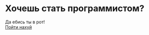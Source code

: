 #  Хочешь стать программистом?
Да ебись ты в рот!\
[Пойти нахуй](https://vityaschel.github.io/YouWantToBecomeAProgrammer/)
